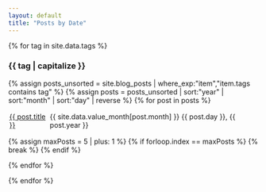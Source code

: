 ```yaml
---
layout: default
title: "Posts by Date"
---
```


{% for tag in site.data.tags %}

### {{ tag | capitalize }}

{% assign posts_unsorted = site.blog_posts | where_exp:"item","item.tags contains tag" %}
{% assign posts = posts_unsorted | sort:"year" | sort:"month" | sort:"day" | reverse %}
{% for post in posts %}

<div style="display: flex; justify-content: space-between; padding: 2px;">
<div><a href="{{ post.url | relative_url }}">{{ post.title }}</a></div>
<div>{{ site.data.value_month[post.month] }} {{ post.day }}, {{ post.year }}</div>
</div>

{% assign maxPosts = 5 | plus: 1 %}
{% if forloop.index == maxPosts %}
    {% break %}
{% endif %}

{% endfor %}

{% endfor %}
